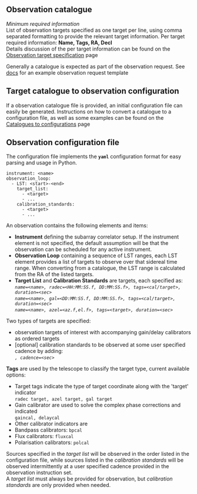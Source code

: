 ## Observation catalogue
_Minimum required information_   
List of observation targets specified as one target per line, using comma separated formatting to provide the relevant target information.
Per target required information: **Name, Tags, RA, Decl**   
Details discussion of the per target information can be found on the [Observation target specification](https://github.com/rubyvanrooyen/astrokat/wiki/Observation-target-specification) page

Generally a catalogue is expected as part of the observation request. See [docs](https://github.com/rubyvanrooyen/astrokat/tree/master/docs) for an example observation request template

## Target catalogue to observation configuration
If a observation catalogue file is provided, an initial configuration file can easily be generated.
Instructions on how to convert a catalogue to a configuration file, as well as some examples can be found on the [Catalogues to configurations](https://github.com/rubyvanrooyen/astrokat/wiki/Catalogues-to-configurations) page


## Observation configuration file
The configuration file implements the **`yaml`** configuration format for easy parsing and usage in Python.   
```
instrument: <name>
observation_loop:
  - LST: <start>-<end>
    target_list:
      - <target>
      - ...
    calibration_standards:
      - <target>
      - ...
```

An observation contains the following elements and items:
* **Instrument** defining the subarray correlator setup. If the instrument element is not specified, the default assumption will be that the observation can be scheduled for any active instrument.
* **Observation Loop** containing a sequence of LST ranges, each LST element provides a list of targets to observe over that sidereal time range. When converting from a catalogue, the LST range is calculated from the RA of the listed targets.
* **Target List** and **Calibration Standards** are targets, each specified as:   
_`name=<name>, radec=<HH:MM:SS.f, DD:MM:SS.f>, tags=<cal/target>, duration=<sec>`_   
_`name=<name>, gal=<DD:MM:SS.f, DD:MM:SS.f>, tags=<cal/target>, duration=<sec>`_   
_`name=<name>, azel=<az.f,el.f>, tags=<target>, duration=<sec>`_   

Two types of targets are specified:
* observation targets of interest with accompanying gain/delay calibrators as ordered targets
* [optional] calibration standards to be observed at some user specified cadence by adding:   
_`, cadence=<sec>`_

**Tags** are used by the telescope to classify the target type, current available options:
* Target tags indicate the type of target coordinate along with the 'target' indicator   
`radec target, azel target, gal target`
* Gain calibrator are used to solve the complex phase corrections and indicated   
`gaincal, delaycal`
* Other calibrator indicators are
 * Bandpass calibrators: `bpcal`
 * Flux calibrators: `fluxcal`
 * Polarisation calibrators: `polcal`

Sources specified in the _target list_ will be observed in the order listed in the configuration file, while sources listed in the _calibration standards_ will be observed intermittently at a user specified cadence provided in the observation instruction set.   
A _target list_ must always be provided for observation, but _calibration standards_ are only provided when needed.
